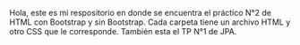 Hola, este es mi respositorio en donde se encuentra el práctico N°2 de HTML con Bootstrap y sin Bootstrap. Cada carpeta tiene un archivo HTML y otro CSS que le corresponde.
También esta el TP N°1 de JPA.
